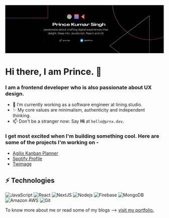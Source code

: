 <img src='https://github.com/drkPrince/drkPrince/blob/main/linkedinCover.png' />

# Hi there, I am Prince. 👋

### I am a frontend developer who is also passionate about UX design.

- 🔭 I’m currently working as a software engineer at lining.studio.
- ✨ My core values are minimalism, authenticity and independent thinking.
- 📫 Don't be a stranger now: Say **Hi** at `hello@prnx.dev`.


<!-- ![Prince's GitHub stats](https://github-readme-stats.vercel.app/api?username=drkPrince&hide=contribs,prs) -->

### I get most excited when I'm building something cool. Here are some of the projects I'm working on - 
- [Agilix Kanban Planner](http://agilix.netlify.app)
- [Spotify Profile](http://sprofile.herokuapp.app)
- [Twimage](http://twimage.vercel.app)


## ⚡ Technologies

![JavaScript](https://img.shields.io/badge/-JavaScript-black?style=flat-square&logo=javascript)
![React](https://img.shields.io/badge/-React-black?style=flat-square&logo=react)
![NextJS](https://img.shields.io/badge/-Next.js-black?style=flat-square&logo=Next.js)
![Nodejs](https://img.shields.io/badge/-Nodejs-black?style=flat-square&logo=Node.js)
![Firebase](https://img.shields.io/badge/-Firebase-black?style=flat-square&logo=firebase)
![MongoDB](https://img.shields.io/badge/-MongoDB-black?style=flat-square&logo=mongodb)
![Amazon AWS](https://img.shields.io/badge/Amazon%20AWS-black?style=flat-square&logo=amazon-aws)
![Git](https://img.shields.io/badge/-Git-black?style=flat-square&logo=git)

To know more about me or read some of my blogs ⟶ [visit my portfolio.](http://prnx.dev)
